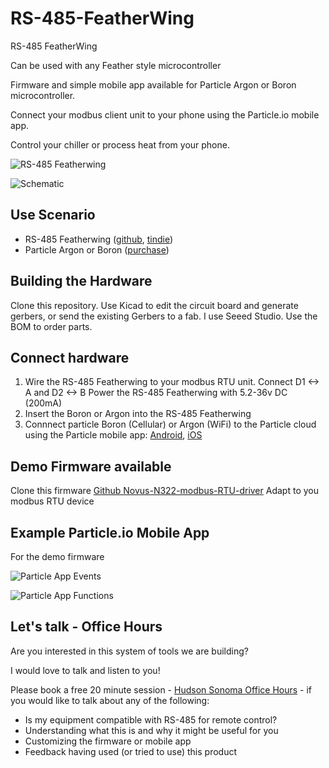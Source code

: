 # RS-485-FeatherWing
RS-485 FeatherWing

Can be used with any Feather style microcontroller

Firmware and simple mobile app available for Particle Argon or Boron microcontroller.

Connect your modbus client unit to your phone using the Particle.io mobile app.

Control your chiller or process heat from your phone.

![RS-485 Featherwing](img/MRv0.8_ARGON.JPG)

![Schematic](img/24v-modbus-controller-schematic.png)

## Use Scenario

* RS-485 Featherwing ([github](https://github.com/timshac/RS-485-FeatherWing), [tindie](https://www.tindie.com/products/hudsonsonoma/rs-485-modbus-controller-with-mobile-app/))
* Particle Argon or Boron ([purchase](https://store.particle.io/collections/gen-3))

## Building the Hardware

Clone this repository. Use Kicad to edit the circuit board and generate gerbers, or send the existing Gerbers to a fab. I use Seeed Studio.
Use the BOM to order parts.

## Connect hardware

1. Wire the RS-485 Featherwing to your modbus RTU unit.  Connect D1 <-> A and D2 <-> B
Power the RS-485 Featherwing with 5.2-36v DC (200mA)
2. Insert the Boron or Argon into the RS-485 Featherwing
3. Connnect particle Boron (Cellular) or Argon (WiFi) to the Particle cloud using the Particle mobile app: [Android](https://play.google.com/store/apps/details?id=io.particle.android.app), [iOS](https://apps.apple.com/us/app/particle-iot/id991459054)


## Demo Firmware available

Clone this firmware
[Github Novus-N322-modbus-RTU-driver](https://github.com/timshac/Novus-N322-modbus-RTU-driver)
Adapt to you modbus RTU device

## Example Particle.io Mobile App

For the demo firmware

![Particle App Events](img/events.PNG)

![Particle App Functions](img/functions.jpeg)

## Let's talk - Office Hours

Are you interested in this system of tools we are building? 

I would love to talk and listen to you!

Please book a free 20 minute session - [Hudson Sonoma Office Hours](https://calendly.com/twbishop/hudson-sonoma-office-hours) - if you would like to talk about any of the following:

* Is my equipment compatible with RS-485 for remote control?
* Understanding what this is and why it might be useful for you
* Customizing the firmware or mobile app
* Feedback having used (or tried to use) this product
